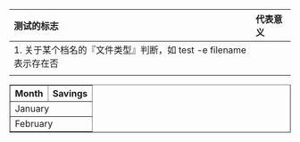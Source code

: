 | 测试的标志 | 代表意义 |
| :--- | :--- |
|1. 关于某个档名的『文件类型』判断，如 test -e filename 表示存在否 |
| | |
<html>
<body>

<table width="100%" border="1">
  <tr>
    <th>Month</th>
    <th>Savings</th>
  </tr>
  <tr>
    <td colspan="2">January</td>
  </tr>
  <tr>
    <td colspan="2">February</td>
  </tr>
</table>

</body>